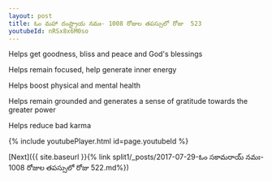 ```yaml
---
layout: post
title: ఓం మహా దంష్ట్రాయ నమః- 1008 రోజుల తపస్సులో రోజు  523
youtubeId: nRSx8x6M0so
---
```

 
 
Helps get goodness, bliss and peace and God's blessings
 
Helps remain focused, help generate inner energy 
 
Helps boost physical and mental health 
 
Helps remain grounded and generates a sense of gratitude towards the greater power 
 
Helps reduce bad karma
 
 
 
 


{% include youtubePlayer.html id=page.youtubeId %}
 
[Next]({{ site.baseurl }}{% link  split1/_posts/2017-07-29-ఓం సకామరాయ్ నమః- 1008 రోజుల తపస్సులో రోజు  522.md%})
 
